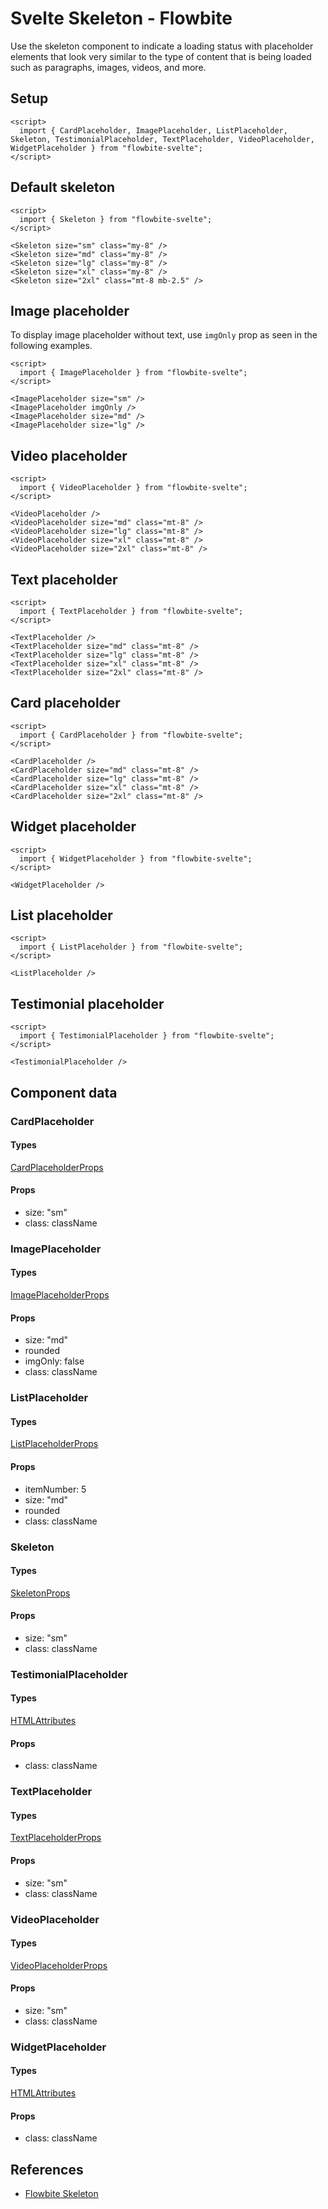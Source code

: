 # Svelte Skeleton - Flowbite


Use the skeleton component to indicate a loading status with placeholder elements that look very similar to the type of content that is being loaded such as paragraphs, images, videos, and more.

## Setup

```svelte
<script>
  import { CardPlaceholder, ImagePlaceholder, ListPlaceholder, Skeleton, TestimonialPlaceholder, TextPlaceholder, VideoPlaceholder, WidgetPlaceholder } from "flowbite-svelte";
</script>
```

## Default skeleton

```svelte
<script>
  import { Skeleton } from "flowbite-svelte";
</script>

<Skeleton size="sm" class="my-8" />
<Skeleton size="md" class="my-8" />
<Skeleton size="lg" class="my-8" />
<Skeleton size="xl" class="my-8" />
<Skeleton size="2xl" class="mt-8 mb-2.5" />
```

## Image placeholder

To display image placeholder without text, use `imgOnly` prop as seen in the following examples.

```svelte
<script>
  import { ImagePlaceholder } from "flowbite-svelte";
</script>

<ImagePlaceholder size="sm" />
<ImagePlaceholder imgOnly />
<ImagePlaceholder size="md" />
<ImagePlaceholder size="lg" />
```

## Video placeholder

```svelte
<script>
  import { VideoPlaceholder } from "flowbite-svelte";
</script>

<VideoPlaceholder />
<VideoPlaceholder size="md" class="mt-8" />
<VideoPlaceholder size="lg" class="mt-8" />
<VideoPlaceholder size="xl" class="mt-8" />
<VideoPlaceholder size="2xl" class="mt-8" />
```

## Text placeholder

```svelte
<script>
  import { TextPlaceholder } from "flowbite-svelte";
</script>

<TextPlaceholder />
<TextPlaceholder size="md" class="mt-8" />
<TextPlaceholder size="lg" class="mt-8" />
<TextPlaceholder size="xl" class="mt-8" />
<TextPlaceholder size="2xl" class="mt-8" />
```

## Card placeholder

```svelte
<script>
  import { CardPlaceholder } from "flowbite-svelte";
</script>

<CardPlaceholder />
<CardPlaceholder size="md" class="mt-8" />
<CardPlaceholder size="lg" class="mt-8" />
<CardPlaceholder size="xl" class="mt-8" />
<CardPlaceholder size="2xl" class="mt-8" />
```

## Widget placeholder

```svelte
<script>
  import { WidgetPlaceholder } from "flowbite-svelte";
</script>

<WidgetPlaceholder />
```

## List placeholder

```svelte
<script>
  import { ListPlaceholder } from "flowbite-svelte";
</script>

<ListPlaceholder />
```

## Testimonial placeholder

```svelte
<script>
  import { TestimonialPlaceholder } from "flowbite-svelte";
</script>

<TestimonialPlaceholder />
```

## Component data

### CardPlaceholder

#### Types

[CardPlaceholderProps](https://github.com/themesberg/flowbite-svelte/blob/main/src/lib/types.ts#L1410)

#### Props

- size: "sm"
- class: className

### ImagePlaceholder

#### Types

[ImagePlaceholderProps](https://github.com/themesberg/flowbite-svelte/blob/main/src/lib/types.ts#L1414)

#### Props

- size: "md"
- rounded
- imgOnly: false
- class: className

### ListPlaceholder

#### Types

[ListPlaceholderProps](https://github.com/themesberg/flowbite-svelte/blob/main/src/lib/types.ts#L1420)

#### Props

- itemNumber: 5
- size: "md"
- rounded
- class: className

### Skeleton

#### Types

[SkeletonProps](https://github.com/themesberg/flowbite-svelte/blob/main/src/lib/types.ts#L1426)

#### Props

- size: "sm"
- class: className

### TestimonialPlaceholder

#### Types

[HTMLAttributes<HTMLDivElement>](https://github.com/sveltejs/svelte/blob/main/packages/svelte/elements.d.ts)

#### Props

- class: className

### TextPlaceholder

#### Types

[TextPlaceholderProps](https://github.com/themesberg/flowbite-svelte/blob/main/src/lib/types.ts#L1430)

#### Props

- size: "sm"
- class: className

### VideoPlaceholder

#### Types

[VideoPlaceholderProps](https://github.com/themesberg/flowbite-svelte/blob/main/src/lib/types.ts#L1434)

#### Props

- size: "sm"
- class: className

### WidgetPlaceholder

#### Types

[HTMLAttributes<HTMLDivElement>](https://github.com/sveltejs/svelte/blob/main/packages/svelte/elements.d.ts)

#### Props

- class: className


## References

- [Flowbite Skeleton](https://flowbite.com/docs/components/sidebar/)


